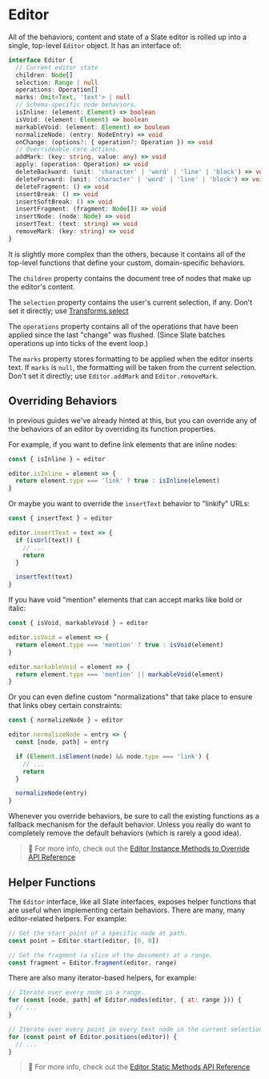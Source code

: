 # Editor

All of the behaviors, content and state of a Slate editor is rolled up into a single, top-level `Editor` object. It has an interface of:

```typescript
interface Editor {
  // Current editor state
  children: Node[]
  selection: Range | null
  operations: Operation[]
  marks: Omit<Text, 'text'> | null
  // Schema-specific node behaviors.
  isInline: (element: Element) => boolean
  isVoid: (element: Element) => boolean
  markableVoid: (element: Element) => boolean
  normalizeNode: (entry: NodeEntry) => void
  onChange: (options?: { operation?: Operation }) => void
  // Overrideable core actions.
  addMark: (key: string, value: any) => void
  apply: (operation: Operation) => void
  deleteBackward: (unit: 'character' | 'word' | 'line' | 'block') => void
  deleteForward: (unit: 'character' | 'word' | 'line' | 'block') => void
  deleteFragment: () => void
  insertBreak: () => void
  insertSoftBreak: () => void
  insertFragment: (fragment: Node[]) => void
  insertNode: (node: Node) => void
  insertText: (text: string) => void
  removeMark: (key: string) => void
}
```

It is slightly more complex than the others, because it contains all of the top-level functions that define your custom, domain-specific behaviors.

The `children` property contains the document tree of nodes that make up the editor's content.

The `selection` property contains the user's current selection, if any.
Don't set it directly; use [Transforms.select](04-transforms.md#selection-transforms)

The `operations` property contains all of the operations that have been applied since the last "change" was flushed. \(Since Slate batches operations up into ticks of the event loop.\)

The `marks` property stores formatting to be applied when the editor inserts text. If `marks` is `null`, the formatting will be taken from the current selection.
Don't set it directly; use `Editor.addMark` and `Editor.removeMark`.

## Overriding Behaviors

In previous guides we've already hinted at this, but you can override any of the behaviors of an editor by overriding its function properties.

For example, if you want to define link elements that are inline nodes:

```javascript
const { isInline } = editor

editor.isInline = element => {
  return element.type === 'link' ? true : isInline(element)
}
```

Or maybe you want to override the `insertText` behavior to "linkify" URLs:

```javascript
const { insertText } = editor

editor.insertText = text => {
  if (isUrl(text)) {
    // ...
    return
  }

  insertText(text)
}
```

If you have void "mention" elements that can accept marks like bold or italic:

```javascript
const { isVoid, markableVoid } = editor

editor.isVoid = element => {
  return element.type === 'mention' ? true : isVoid(element)
}

editor.markableVoid = element => {
  return element.type === 'mention' || markableVoid(element)
}
```

Or you can even define custom "normalizations" that take place to ensure that links obey certain constraints:

```javascript
const { normalizeNode } = editor

editor.normalizeNode = entry => {
  const [node, path] = entry

  if (Element.isElement(node) && node.type === 'link') {
    // ...
    return
  }

  normalizeNode(entry)
}
```

Whenever you override behaviors, be sure to call the existing functions as a fallback mechanism for the default behavior. Unless you really do want to completely remove the default behaviors \(which is rarely a good idea\).

> 🤖 For more info, check out the [Editor Instance Methods to Override API Reference](../api/nodes/editor.md#schema-specific-instance-methods-to-override)

## Helper Functions

The `Editor` interface, like all Slate interfaces, exposes helper functions that are useful when implementing certain behaviors. There are many, many editor-related helpers. For example:

```javascript
// Get the start point of a specific node at path.
const point = Editor.start(editor, [0, 0])

// Get the fragment (a slice of the document) at a range.
const fragment = Editor.fragment(editor, range)
```

There are also many iterator-based helpers, for example:

```javascript
// Iterate over every node in a range.
for (const [node, path] of Editor.nodes(editor, { at: range })) {
  // ...
}

// Iterate over every point in every text node in the current selection.
for (const point of Editor.positions(editor)) {
  // ...
}
```

> 🤖 For more info, check out the [Editor Static Methods API Reference](../api/nodes/editor.md#static-methods)
